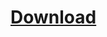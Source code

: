 # [Download](https://github.com/xiv3r/GPT4-APPS/releases/download/Release/AI-Chat-Smith-v3.2.3-MOD.apk)
